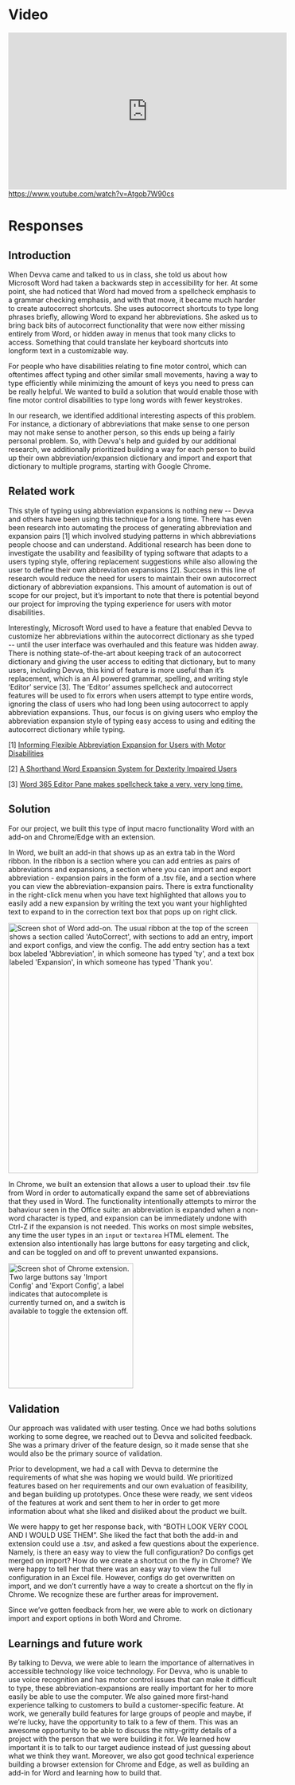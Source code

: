 # Video

<iframe width="560" height="315" src="https://www.youtube.com/embed/Atgob7W90cs" title="YouTube video player" frameborder="0" allow="accelerometer; autoplay; clipboard-write; encrypted-media; gyroscope; picture-in-picture" allowfullscreen></iframe>

<div>
  <a href="https://www.youtube.com/watch?v=Atgob7W90cs">https://www.youtube.com/watch?v=Atgob7W90cs</a>
</div>

# Responses

## Introduction

When Devva came and talked to us in class, she told us about how Microsoft Word had taken a backwards step in accessibility for her. At some point, she had noticed that Word had moved from a spellcheck emphasis to a grammar checking emphasis, and with that move, it became much harder to create autocorrect shortcuts. She uses autocorrect shortcuts to type long phrases briefly, allowing Word to expand her abbreviations. She asked us to bring back bits of autocorrect functionality that were now either missing entirely from Word, or hidden away in menus that took many clicks to access. Something that could translate her keyboard shortcuts into longform text in a customizable way.

For people who have disabilities relating to fine motor control, which can oftentimes affect typing and other similar small movements, having a way to type efficiently while minimizing the amount of keys you need to press can be really helpful. We wanted to build a solution that would enable those with fine motor control disabilities to type long words with fewer keystrokes.

In our research, we identified additional interesting aspects of this problem. For instance, a dictionary of abbreviations that make sense to one person may not make sense to another person, so this ends up being a fairly personal problem. So, with Devva's help and guided by our additional research, we additionally prioritized building a way for each person to build up their own abbreviation/expansion dictionary and import and export that dictionary to multiple programs, starting with Google Chrome.

## Related work

This style of typing using abbreviation expansions is nothing new -- Devva and others have been using this technique for a long time. There has even been research into automating the process of generating abbreviation and expansion pairs [1] which involved studying patterns in which abbreviations people choose and can understand. Additional research has been done to investigate the usability and feasibility of typing software that adapts to a users typing style, offering replacement suggestions while also allowing the user to define their own abbreviation expansions [2]. Success in this line of research would reduce the need for users to maintain their own autocorrect dictionary of abbreviation expansions. This amount of automation is out of scope for our project, but it’s important to note that there is potential beyond our project for improving the typing experience for users with motor disabilities. 

Interestingly, Microsoft Word used to have a feature that enabled Devva to customize her abbreviations within the autocorrect dictionary as she typed -- until the user interface was overhauled and this feature was hidden away. There is nothing state-of-the-art about keeping track of an autocorrect dictionary and giving the user access to editing that dictionary, but to many users, including Devva, this kind of feature is more useful than it’s replacement, which is an AI powered grammar, spelling, and writing style ‘Editor’ service [3]. The ‘Editor’ assumes spellcheck and autocorrect features will be used to fix errors when users attempt to type entire words, ignoring the class of users who had long been using autocorrect to apply abbreviation expansions. Thus, our focus is on giving users who employ the abbreviation expansion style of typing easy access to using and editing the autocorrect dictionary while typing. 

[1] [Informing Flexible Abbreviation Expansion for Users with Motor Disabilities](https://www.researchgate.net/publication/225159894_Informing_Flexible_Abbreviation_Expansion_for_Users_with_Motor_Disabilities)

[2] [A Shorthand Word Expansion System for
Dexterity Impaired Users](https://citeseerx.ist.psu.edu/viewdoc/download?doi=10.1.1.101.8147&rep=rep1&type=pdf)

[3] [Word 365 Editor Pane makes spellcheck take a very, very long time.](https://answers.microsoft.com/en-us/msoffice/forum/msoffice_word-mso_win10-mso_365hp/word-365-editor-pane-makes-spellcheck-take-a-very/3bc1f9e5-7b4a-4340-974f-e84844bd5cc5?page=1)

## Solution

For our project, we built this type of input macro functionality Word with an add-on and Chrome/Edge with an extension.

In Word, we built an add-in that shows up as an extra tab in the Word ribbon. In the ribbon is a section where you can add entries as pairs of abbreviations and expansions, a section where you can import and export abbreviation - expansion pairs in the form of a .tsv file, and a section where you can view the abbreviation-expansion pairs. There is extra functionality in the right-click menu when you have text highlighted that allows you to easily add a new expansion by writing the text you want your highlighted text to expand to in the correction text box that pops up on right click. 

<img width="502" alt="Screen shot of Word add-on. The usual ribbon at the top of the screen shows a section called 'AutoCorrect', with sections to add an entry, import and export configs, and view the config. The add entry section has a text box labeled 'Abbreviation', in which someone has typed 'ty', and a text box labeled 'Expansion', in which someone has typed 'Thank you'." src="https://user-images.githubusercontent.com/1192815/121298536-e8291700-c8a8-11eb-9759-141e92ed7db2.png">

In Chrome, we built an extension that allows a user to upload their .tsv file from Word in order to automatically expand the same set of abbreviations that they used in Word. The functionality intentionally attempts to mirror the bahaviour seen in the Office suite: an abbreviation is expanded when a non-word character is typed, and expansion can be immediately undone with Ctrl-Z if the expansion is not needed. This works on most simple websites, any time the user types in an `input` or `textarea` HTML element. The extension also intentionally has large buttons for easy targeting and click, and can be toggled on and off to prevent unwanted expansions.

<img width="251" alt="Screen shot of Chrome extension. Two large buttons say 'Import Config' and 'Export Config', a label indicates that autocomplete is currently turned on, and a switch is available to toggle the extension off." src="https://user-images.githubusercontent.com/1192815/121298393-a8622f80-c8a8-11eb-97e3-79a5532a1489.png">


## Validation

Our approach was validated with user testing. Once we had boths solutions working to some degree, we reached out to Devva and solicited feedback. She was a primary driver of the feature design, so it made sense that she would also be the primary source of validation.

Prior to development, we had a call with Devva to determine the requirements of what she was hoping we would build. We prioritized features based on her requirements and our own evaluation of feasibility, and began building up prototypes. Once these were ready, we sent videos of the features at work and sent them to her in order to get more information about what she liked and disliked about the product we built.

We were happy to get her response back, with “BOTH LOOK VERY COOL AND I WOULD USE THEM”. She liked the fact that both the add-in and extension could use a .tsv, and asked a few questions about the experience. Namely, is there an easy way to view the full configuration? Do configs get merged on import? How do we create a shortcut on the fly in Chrome? We were happy to tell her that there was an easy way to view the full configuration in an Excel file. However, configs do get overwritten on import, and we don’t currently have a way to create a shortcut on the fly in Chrome. We recognize these are further areas for improvement.

Since we’ve gotten feedback from her, we were able to work on dictionary import and export options in both Word and Chrome.


## Learnings and future work

By talking to Devva, we were able to learn the importance of alternatives in accessible technology like voice technology. For Devva, who is unable to use voice recognition and has motor control issues that can make it difficult to type, these abbreviation-expansions are really important for her to more easily be able to use the computer.  We also gained more first-hand experience talking to customers to build a customer-specific feature. At work, we generally build features for large groups of people and maybe, if we’re lucky, have the opportunity to talk to a few of them. This was an awesome opportunity to be able to discuss the nitty-gritty details of a project with the person that we were building it for. We learned how important it is to talk to our target audience instead of just guessing about what we think they want. Moreover, we also got good technical experience building a browser extension for Chrome and Edge, as well as building an add-in for Word and learning how to build that. 
